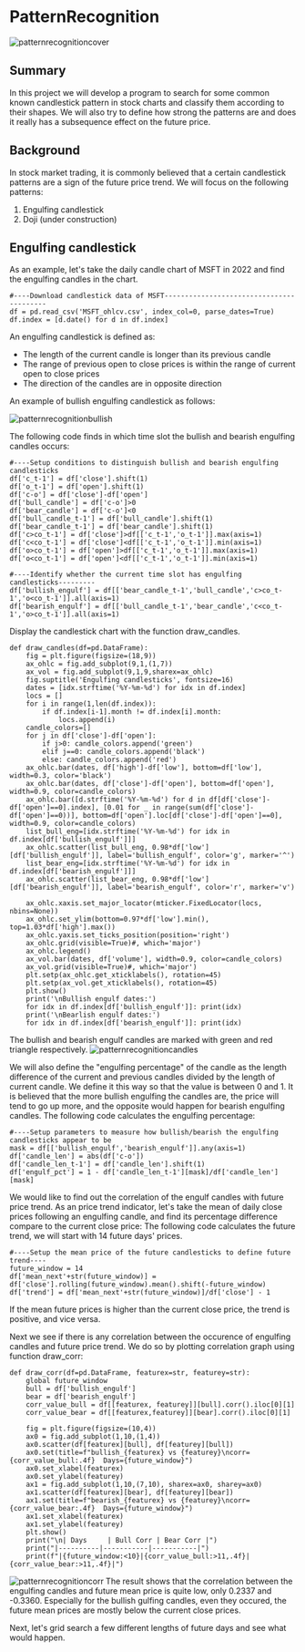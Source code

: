 # PatternRecognition
![patternrecognitioncover](https://user-images.githubusercontent.com/125923909/225727628-e5d348c4-fb09-4426-a921-c10732e52ebb.png)

## Summary
In this project we will develop a program to search for some common known candlestick pattern in stock charts and classify them according to their shapes. We will also try to define how strong the patterns are and does it really has a subsequence effect on the future price.
## Background
In stock market trading, it is commonly believed that a certain candlestick patterns are a sign of the future price trend. We will focus on the following patterns:
1. Engulfing candlestick
2. Doji (under construction)
## Engulfing candlestick
As an example, let's take the daily candle chart of MSFT in 2022 and find the engulfing candles in the chart.
```
#----Download candlestick data of MSFT-----------------------------------------
df = pd.read_csv('MSFT_ohlcv.csv', index_col=0, parse_dates=True)
df.index = [d.date() for d in df.index]
```

An engulfing candlestick is defined as:
- The length of the current candle is longer than its previous candle
- The range of previous open to close prices is within the range of current open to close prices
- The direction of the candles are in opposite direction

An example of bullish engulfing candlestick as follows:

![patternrecognitionbullish](https://user-images.githubusercontent.com/125923909/225757432-f4a784df-2c01-4f5d-9348-15f0d71cf404.png)

The following code finds in which time slot the bullish and bearish engulfing candles occurs:
```
#----Setup conditions to distinguish bullish and bearish engulfing candlesticks
df['c_t-1'] = df['close'].shift(1)
df['o_t-1'] = df['open'].shift(1)
df['c-o'] = df['close']-df['open']
df['bull_candle'] = df['c-o']>0
df['bear_candle'] = df['c-o']<0
df['bull_candle_t-1'] = df['bull_candle'].shift(1)
df['bear_candle_t-1'] = df['bear_candle'].shift(1)
df['c>co_t-1'] = df['close']>df[['c_t-1','o_t-1']].max(axis=1)
df['c<co_t-1'] = df['close']<df[['c_t-1','o_t-1']].min(axis=1)
df['o>co_t-1'] = df['open']>df[['c_t-1','o_t-1']].max(axis=1)
df['o<co_t-1'] = df['open']<df[['c_t-1','o_t-1']].min(axis=1)

#----Identify whether the current time slot has engulfing candlesticks---------
df['bullish_engulf'] = df[['bear_candle_t-1','bull_candle','c>co_t-1','o<co_t-1']].all(axis=1)
df['bearish_engulf'] = df[['bull_candle_t-1','bear_candle','c<co_t-1','o>co_t-1']].all(axis=1)
```

Display the candlestick chart with the function draw_candles.
```
def draw_candles(df=pd.DataFrame):
    fig = plt.figure(figsize=(18,9))
    ax_ohlc = fig.add_subplot(9,1,(1,7))
    ax_vol = fig.add_subplot(9,1,9,sharex=ax_ohlc)
    fig.suptitle('Engulfing candlesticks', fontsize=16)
    dates = [idx.strftime('%Y-%m-%d') for idx in df.index]
    locs = []
    for i in range(1,len(df.index)):
        if df.index[i-1].month != df.index[i].month:
            locs.append(i)
    candle_colors=[]
    for j in df['close']-df['open']:
        if j>0: candle_colors.append('green')
        elif j==0: candle_colors.append('black')
        else: candle_colors.append('red')
    ax_ohlc.bar(dates, df['high']-df['low'], bottom=df['low'], width=0.3, color='black')
    ax_ohlc.bar(dates, df['close']-df['open'], bottom=df['open'], width=0.9, color=candle_colors)
    ax_ohlc.bar([d.strftime('%Y-%m-%d') for d in df[df['close']-df['open']==0].index], [0.01 for _ in range(sum(df['close']-df['open']==0))], bottom=df['open'].loc[df['close']-df['open']==0], width=0.9, color=candle_colors)
    list_bull_eng=[idx.strftime('%Y-%m-%d') for idx in df.index[df['bullish_engulf']]]
    ax_ohlc.scatter(list_bull_eng, 0.98*df['low'][df['bullish_engulf']], label='bullish_engulf', color='g', marker='^')
    list_bear_eng=[idx.strftime('%Y-%m-%d') for idx in df.index[df['bearish_engulf']]]
    ax_ohlc.scatter(list_bear_eng, 0.98*df['low'][df['bearish_engulf']], label='bearish_engulf', color='r', marker='v')
    
    ax_ohlc.xaxis.set_major_locator(mticker.FixedLocator(locs, nbins=None))
    ax_ohlc.set_ylim(bottom=0.97*df['low'].min(), top=1.03*df['high'].max())
    ax_ohlc.yaxis.set_ticks_position(position='right')
    ax_ohlc.grid(visible=True)#, which='major')
    ax_ohlc.legend()
    ax_vol.bar(dates, df['volume'], width=0.9, color=candle_colors)
    ax_vol.grid(visible=True)#, which='major')
    plt.setp(ax_ohlc.get_xticklabels(), rotation=45)
    plt.setp(ax_vol.get_xticklabels(), rotation=45)
    plt.show()
    print('\nBullish engulf dates:')
    for idx in df.index[df['bullish_engulf']]: print(idx)
    print('\nBearlish engulf dates:')
    for idx in df.index[df['bearish_engulf']]: print(idx)

```

The bullish and bearish engulf candles are marked with green and red triangle respectively.
![patternrecognitioncandles](https://user-images.githubusercontent.com/125923909/225765999-9b3370c6-59ec-4f30-bbd8-77a1db6d0fbb.png)


We will also define the "engulfing percentage" of the candle as the length difference of the current and previous candles divided by the length of current candle. We define it this way so that the value is between 0 and 1. It is believed that the more bullish engulfing the candles are, the price will tend to go up more, and the opposite would happen for bearish engulfing candles.
The following code calculates the engulfing percentage:
```
#----Setup parameters to measure how bullish/bearish the engulfing candlesticks appear to be
mask = df[['bullish_engulf','bearish_engulf']].any(axis=1)
df['candle_len'] = abs(df['c-o'])
df['candle_len_t-1'] = df['candle_len'].shift(1)
df['engulf_pct'] = 1 - df['candle_len_t-1'][mask]/df['candle_len'][mask]
```

We would like to find out the correlation of the engulf candles with future price trend. As an price trend indicator, let's take the mean of daily close prices following an engulfing candle, and find its percentage difference compare to the current close price: The following code calculates the future trend, we will start with 14 future days' prices.
```
#----Setup the mean price of the future candlesticks to define future trend----
future_window = 14
df['mean_next'+str(future_window)] = df['close'].rolling(future_window).mean().shift(-future_window)
df['trend'] = df['mean_next'+str(future_window)]/df['close'] - 1
```
If the mean future prices is higher than the current close price, the trend is positive, and vice versa.

Next we see if there is any correlation between the occurence of engulfing candles and future price trend. We do so by plotting correlation graph using function draw_corr:
```
def draw_corr(df=pd.DataFrame, featurex=str, featurey=str):
    global future_window
    bull = df['bullish_engulf']
    bear = df['bearish_engulf']
    corr_value_bull = df[[featurex, featurey]][bull].corr().iloc[0][1]
    corr_value_bear = df[[featurex,featurey]][bear].corr().iloc[0][1]
    
    fig = plt.figure(figsize=(10,4))
    ax0 = fig.add_subplot(1,10,(1,4))
    ax0.scatter(df[featurex][bull], df[featurey][bull])
    ax0.set(title=f"bullish_{featurex} vs {featurey}\ncorr={corr_value_bull:.4f}  Days={future_window}")
    ax0.set_xlabel(featurex)
    ax0.set_ylabel(featurey)
    ax1 = fig.add_subplot(1,10,(7,10), sharex=ax0, sharey=ax0)
    ax1.scatter(df[featurex][bear], df[featurey][bear])
    ax1.set(title=f"bearish_{featurex} vs {featurey}\ncorr={corr_value_bear:.4f}  Days={future_window}")
    ax1.set_xlabel(featurex)
    ax1.set_ylabel(featurey)
    plt.show()
    print("\n| Days     | Bull Corr | Bear Corr |")
    print("|----------|-----------|-----------|")
    print(f"|{future_window:<10}|{corr_value_bull:>11,.4f}|{corr_value_bear:>11,.4f}|")
```

![patternrecognitioncorr](https://user-images.githubusercontent.com/125923909/225984338-c275a1e8-0903-4049-9786-caf0b6e806d4.png)
The result shows that the correlation between the engulfing candles and future mean price is quite low, only 0.2337 and -0.3360. Especially for the bullish gulfing candles, even they occured, the future mean prices are mostly below the current close prices.

Next, let's grid search a few different lengths of future days and see what would happen.






